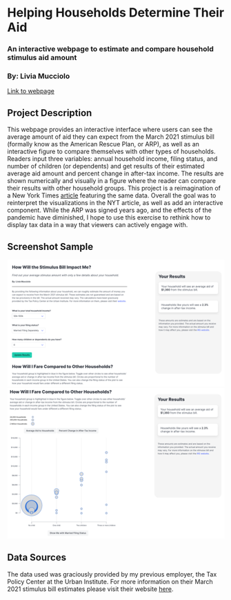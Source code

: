 
# Helping Households Determine Their Aid
### An interactive webpage to estimate and compare household stimulus aid amount

### By: Livia Mucciolo

[Link to webpage](https://lmucciolo.github.io/stimulus_aid_interactive_viz/)

## Project Description

This webpage provides an interactive interface where users can see the average 
amount of aid they can expect from the March 2021 stimulus bill (formally know as
the American Rescue Plan, or ARP), as well as an 
interactive figure to compare themselves with other types of households. Readers 
input three variables: annual household income, filing status, and number of
children (or dependents) and get results of their estimated average aid amount
and percent change in after-tax income. The results are shown numerically 
and visually in a figure where the reader can compare their results with other
household groups. This project is a reimagination of a New York Times 
[article](https://www.nytimes.com/2021/03/12/upshot/stimulus-bill-money-families.html)
featuring the same data. Overall the goal was to reinterpret the visualizations 
in the NYT article, as well as add an interactive component. While the ARP was 
signed years ago, and the effects of the pandemic have diminished, 
I hope to use this exercise to rethink how to display tax data in a way that 
viewers can actively engage with. 

## Screenshot Sample
![](screenshot1.png)
![](screenshot2.png)
## Data Sources
The data used was graciously provided by my previous employer, the Tax Policy Center
at the Urban Institute. For more information on their March 2021 stimulus bill
estimates please visit their website [here](https://taxpolicycenter.org/taxvox/tpc-releases-new-distributional-analysis-pandemic-relief-bill).
